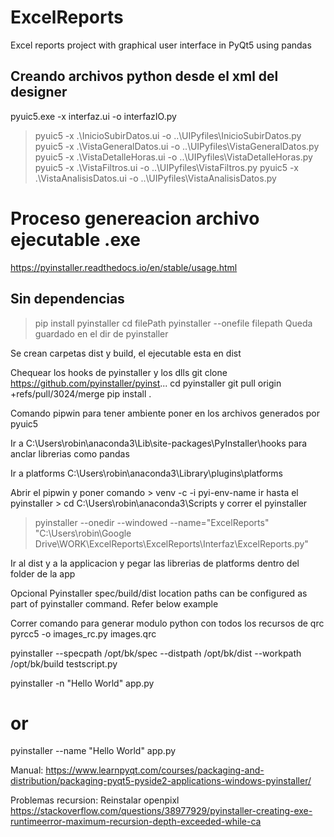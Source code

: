 # ExcelReports
Excel reports project with graphical user interface in PyQt5 using pandas

## Creando archivos python desde el xml del designer
pyuic5.exe -x interfaz.ui -o interfazIO.py

> pyuic5 -x .\InicioSubirDatos.ui -o ..\UIPyfiles\InicioSubirDatos.py
> pyuic5 -x .\VistaGeneralDatos.ui -o ..\UIPyfiles\VistaGeneralDatos.py
> pyuic5 -x .\VistaDetalleHoras.ui -o ..\UIPyfiles\VistaDetalleHoras.py
> pyuic5 -x .\VistaFiltros.ui -o ..\UIPyfiles\VistaFiltros.py
> pyuic5 -x .\VistaAnalisisDatos.ui -o ..\UIPyfiles\VistaAnalisisDatos.py

# Proceso genereacion archivo ejecutable .exe
https://pyinstaller.readthedocs.io/en/stable/usage.html

## Sin dependencias
> pip install pyinstaller
> cd filePath
> pyinstaller --onefile filepath
Queda guardado en el dir de pyinstaller 

Se crean carpetas dist y build, el ejecutable esta en dist

Chequear los hooks de pyinstaller y los dlls
git clone https://github.com/pyinstaller/pyinst...
cd pyinstaller
git pull origin +refs/pull/3024/merge
pip install .

Comando pipwin para tener ambiente 
poner en los archivos generados por pyuic5

Ir a C:\Users\robin\anaconda3\Lib\site-packages\PyInstaller\hooks para anclar librerias como pandas

Ir a platforms C:\Users\robin\anaconda3\Library\plugins\platforms


Abrir el pipwin y poner comando > venv -c -i  pyi-env-name
ir hasta el pyinstaller > cd C:\Users\robin\anaconda3\Scripts
y correr el pyinstaller
> pyinstaller --onedir --windowed --name="ExcelReports" "C:\Users\robin\Google Drive\WORK\ExcelReports\ExcelReports\Interfaz\ExcelReports.py"    


Ir al dist y a la applicacion y pegar las librerias de platforms dentro del folder de la app


Opcional
Pyinstaller spec/build/dist location paths can be configured as part of pyinstaller command. Refer below example

Correr comando para generar modulo python con todos los recursos de qrc
pyrcc5 -o images_rc.py images.qrc


pyinstaller --specpath /opt/bk/spec --distpath /opt/bk/dist --workpath /opt/bk/build testscript.py


pyinstaller -n "Hello World" app.py
# or
pyinstaller --name "Hello World" app.py



Manual: https://www.learnpyqt.com/courses/packaging-and-distribution/packaging-pyqt5-pyside2-applications-windows-pyinstaller/



Problemas recursion: Reinstalar openpixl
https://stackoverflow.com/questions/38977929/pyinstaller-creating-exe-runtimeerror-maximum-recursion-depth-exceeded-while-ca